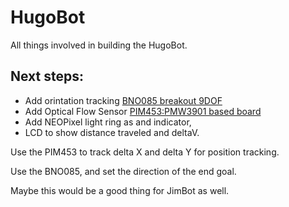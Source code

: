 # HugoBot
All things involved in building the HugoBot.

## Next steps:
- Add orintation tracking
    [BNO085 breakout 9DOF](https://www.adafruit.com/product/4754)
- Add Optical Flow Sensor
    [PIM453:PMW3901 based board](https://www.mouser.com/ProductDetail/Pimoroni/PIM453?qs=PzGy0jfpSMuJnlsymXyulA%3D%3D)
- Add NEOPixel light ring as and indicator,
- LCD to show distance traveled and deltaV.

Use the PIM453 to track delta X and delta Y for position tracking.

Use the BNO085, and set the direction of the end goal.

Maybe this would be a good thing for JimBot as well.

